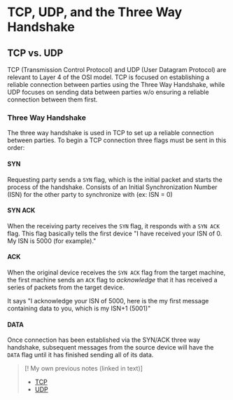 
# TCP, UDP, and the Three Way Handshake

## TCP vs. UDP
TCP (Transmission Control Protocol) and UDP (User Datagram Protocol) are relevant to Layer 4 of the OSI model. TCP is focused on establishing a reliable connection between parties using the Three Way Handshake, while UDP focuses on sending data between parties w/o ensuring a reliable connection between them first.
### Three Way Handshake
The three way handshake is used in TCP to set up a reliable connection between parties. To begin a TCP connection three flags must be sent in this order:
#### SYN
Requesting party sends a `SYN` flag, which is the initial packet and starts the process of the handshake. Consists of an Initial Synchronization Number (ISN) for the other party to synchronize with (ex: ISN = 0)
#### SYN ACK
When the receiving party receives the `SYN` flag, it responds with a `SYN ACK` flag. This flag basically tells the first device "I have received your ISN of 0. My ISN is 5000 (for example)."
#### ACK
When the original device receives the `SYN ACK` flag from the target machine, the first machine sends an `ACK` flag to *acknowledge* that it has received a series of packets from the target device.

It says "I acknowledge your ISN of 5000, here is the my first message containing data to you, which is my ISN+1 (5001)"
#### DATA
Once connection has been established via the SYN/ACK three way handshake, subsequent messages from the source device will have the `DATA` flag until it has finished sending all of its data.

> [! My own previous notes (linked in text)]
> - [TCP](https://github.com/TrshPuppy/obsidian-notes/tree/main/networking/protocols/TCP.md)
> - [UDP](https://github.com/TrshPuppy/obsidian-notes/tree/main/networking/protocols/UDP.md)
